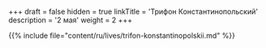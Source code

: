 +++
draft = false
hidden = true
linkTitle = 'Трифон Константинопольский'
description = '2 мая'
weight = 2
+++

{{% include file="content/ru/lives/trifon-konstantinopolskii.md" %}}
